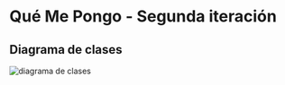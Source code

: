 # Qué Me Pongo - Segunda iteración

## Diagrama de clases

![diagrama de clases](https://i.imgur.com/EBPV161.pngxjeaYrj2kYpFLA8Y7A8w5r36exygNFpYSkQ_fQzz4RzEL4hWyKtUd4XVbjpgK1ZzGpK7G9cvzOR2n4xDh2QAb8DGI9Pprykpn2cXhHErgTfPeb5wKqOfVk0wRP6DzSTctSo_3Wi-cog3Fg4HLSMigd1zoZ6nLecE5ziNHrgGuFE8SEmRNB4tJe7yL7DmbNELVoAdCyQx0jm7P7Jy694FxPxHrMYZBSbAOWo0NHcJLqFvJiHqTFEN8_UvtHtUJv5lqfni_dy4HYIDWz1cDrFtfY71Ed8KJskA2p0H2Z8yAW9vz-3ThIVuzoxKqr_AyMGPgzw4zxowSYLem2bEhP2esQynitZXnk_UumSo_sSvdubR7yKDXm2cCTRAv3l4aHQsWvUCGFVT2GNFINxZf1a73upjP_uupshmQ6qR1ZN3eDDM2lLt5Q_eLhBU4q4u3tqJMW92QGqqPZqVKMPWqmvLoxYNPh522hHLADZgSlRbl-gI-oKx99KYeVEgf0StZXUxkxcSVw1oTefvZBg5tWMhy7td9G0jVUXIYJTFxs7UD_A0-_4pJfV_5oV8bGWX6o1y5p3GDul-BcUV157tR_080)


